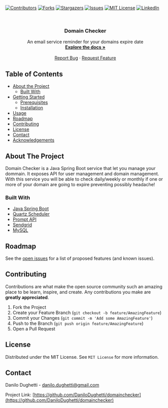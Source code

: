 [![Contributors][contributors-shield]][contributors-url]
[![Forks][forks-shield]][forks-url]
[![Stargazers][stars-shield]][stars-url]
[![Issues][issues-shield]][issues-url]
[![MIT License][license-shield]][license-url]
[![LinkedIn][linkedin-shield]][linkedin-url]



<!-- PROJECT LOGO -->
<br />
<p align="center">
  <!--<a href="https://github.com/DaniloDughetti/domainchecker">
    <img src="images/logo.png" alt="Logo" width="80" height="80">
  </a>-->

  <h3 align="center">Domain Checker</h3>

  <p align="center">
    An email service reminder for your domains expire date
    <br />
    <a href="https://github.com/DaniloDughetti/domainchecker"><strong>Explore the docs »</strong></a>
    <br />
    <br />
    <a href="https://github.com/DaniloDughetti/domainchecker/issues">Report Bug</a>
    ·
    <a href="https://github.com/DaniloDughetti/domainchecker/issues">Request Feature</a>
  </p>
</p>



<!-- TABLE OF CONTENTS -->
## Table of Contents

* [About the Project](#about-the-project)
  * [Built With](#built-with)
* [Getting Started](#getting-started)
  * [Prerequisites](#prerequisites)
  * [Installation](#installation)
* [Usage](#usage)
* [Roadmap](#roadmap)
* [Contributing](#contributing)
* [License](#license)
* [Contact](#contact)
* [Acknowledgements](#acknowledgements)



<!-- ABOUT THE PROJECT -->
## About The Project


Domain Checker is a Java Spring Boot service that let you manage your dommain.
It exposes API for user management and domain management.
With this service you will be able to check daily/weekly or monthly if one or more of your domain are going to expire preventing possibly headache!

### Built With

* [Java Spring Boot](https://spring.io/projects/spring-boot)
* [Quartz Scheduler](http://www.quartz-scheduler.org/)
* [Prompt API](https://promptapi.com/)
* [Sendgrid](https://sendgrid.com/)
* [MySQL](https://www.mysql.com/)

<!--

## Getting Started

This is an example of how you may give instructions on setting up your project locally.
To get a local copy up and running follow these simple example steps.

### Prerequisites

This is an example of how to list things you need to use the software and how to install them.
* npm
```sh
npm install npm@latest -g
```

### Installation

1. Get a free API Key at [https://example.com](https://example.com)
2. Clone the repo
```sh
git clone https://github.com/your_username_/Project-Name.git
```
3. Install NPM packages
```sh
npm install
```
4. Enter your API in `config.js`
```JS
const API_KEY = 'ENTER YOUR API';
```



## Usage

Use this space to show useful examples of how a project can be used. Additional screenshots, code examples and demos work well in this space. You may also link to more resources.

_For more examples, please refer to the [Documentation](https://example.com)_
-->


<!-- ROADMAP -->
## Roadmap

See the [open issues](https://github.com/DaniloDughetti/domainchecker/issues) for a list of proposed features (and known issues).



<!-- CONTRIBUTING -->
## Contributing

Contributions are what make the open source community such an amazing place to be learn, inspire, and create. Any contributions you make are **greatly appreciated**.

1. Fork the Project
2. Create your Feature Branch (`git checkout -b feature/AmazingFeature`)
3. Commit your Changes (`git commit -m 'Add some AmazingFeature'`)
4. Push to the Branch (`git push origin feature/AmazingFeature`)
5. Open a Pull Request



<!-- LICENSE -->
## License

Distributed under the MIT License. See `MIT License` for more information.



<!-- CONTACT -->
## Contact

Danilo Dughetti - danilo.dughetti@gmail.com

Project Link: [https://github.com/DaniloDughetti/domainchecker](https://github.com/DaniloDughetti/domainchecker)


<!--
## Acknowledgements
* [GitHub Emoji Cheat Sheet](https://www.webpagefx.com/tools/emoji-cheat-sheet)
* [Img Shields](https://shields.io)
* [Choose an Open Source License](https://choosealicense.com)
* [GitHub Pages](https://pages.github.com)
* [Animate.css](https://daneden.github.io/animate.css)
* [Loaders.css](https://connoratherton.com/loaders)
* [Slick Carousel](https://kenwheeler.github.io/slick)
* [Smooth Scroll](https://github.com/cferdinandi/smooth-scroll)
* [Sticky Kit](http://leafo.net/sticky-kit)
* [JVectorMap](http://jvectormap.com)
* [Font Awesome](https://fontawesome.com)

-->



[contributors-shield]: https://img.shields.io/github/contributors/othneildrew/Best-README-Template.svg?style=flat-square
[contributors-url]: https://github.com/DaniloDughetti/domainchecker/graphs/contributors
[forks-shield]: https://img.shields.io/github/forks/othneildrew/Best-README-Template.svg?style=flat-square
[forks-url]: https://github.com/DaniloDughetti/domainchecker/network/members
[stars-shield]: https://img.shields.io/github/stars/othneildrew/Best-README-Template.svg?style=flat-square
[stars-url]: https://github.com/DaniloDughetti/domainchecker/stargazers
[issues-shield]: https://img.shields.io/github/issues/othneildrew/Best-README-Template.svg?style=flat-square
[issues-url]: https://github.com/DaniloDughetti/domainchecker/issues
[license-shield]: https://img.shields.io/github/license/othneildrew/Best-README-Template.svg?style=flat-square
[license-url]: https://github.com/DaniloDughetti/domainchecker/blob/master/LICENSE.txt
[linkedin-shield]: https://img.shields.io/badge/-LinkedIn-black.svg?style=flat-square&logo=linkedin&colorB=555
[linkedin-url]: https://linkedin.com/in/danilodughetti
[product-screenshot]: images/screenshot.png